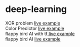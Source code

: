 # deep-learning


XOR problem <a href="https://zaabta.github.io/deep-learning/Neural-Networks/XOR-problem"> live example</a></br>
Color Predictor <a href="https://zaabta.github.io/deep-learning/Neural-Networks/Neural-Network-Color-Predictor/"> live example</a></br>
flappy bird AI with tf<a href="https://zaabta.github.io/deep-learning/p5-1/"> live example</a></br>
flappy bird AI <a href="https://github.com/zaabta/deep-learning/tree/main/my%20flappy%20bird%20ai"> live example</a></br> 
